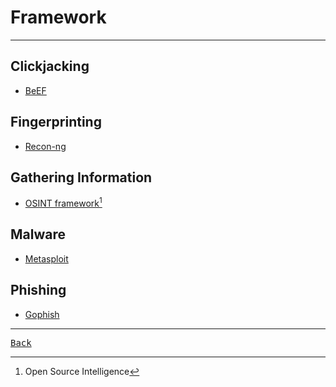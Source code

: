 # Framework

---

## Clickjacking

- [BeEF](https://beefproject.com/)

## Fingerprinting

- [Recon-ng](https://github.com/lanmaster53/recon-ng)

## Gathering Information

- [OSINT framework](https://osintframework.com/)[^1]

## Malware

- [Metasploit](https://www.metasploit.com/)

## Phishing

- [Gophish](https://getgophish.com/)

---

[<kbd> Back </kbd>](./../readme.md)
[^1]: Open Source Intelligence
